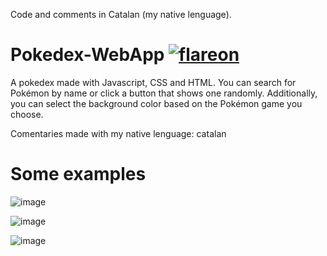 Code and comments in Catalan (my native lenguage). 

# Pokedex-WebApp [![flareon](https://cdn3.emoji.gg/emojis/31415-flareon.png)](https://emoji.gg/emoji/31415-flareon)
A pokedex made with Javascript, CSS and HTML.
You can search for Pokémon by name or click a button that shows one randomly. Additionally, you can select the background color based on the Pokémon game you choose.

Comentaries made with my native lenguage: catalan

# Some examples

![image](https://github.com/PolMuri/Pokedex-WebApp/assets/109922379/4ee4f951-6af3-4478-abff-a9b55d614ed4)

![image](https://github.com/PolMuri/Pokedex-WebApp/assets/109922379/653d0995-04d6-4127-8721-5554925a571f)

![image](https://github.com/PolMuri/Pokedex-WebApp/assets/109922379/54ad1349-2116-471e-a0af-b06a03b76c73)
